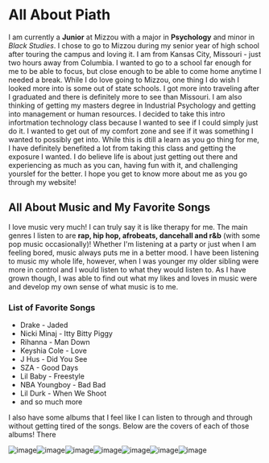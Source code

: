 # All About Piath
I am currently a **Junior** at Mizzou with a major in **Psychology** and minor in *Black Studies*. I chose to go to Mizzou during my senior year of high school after touring the campus and loving it. I am from Kansas City, Missouri - just two hours away from Columbia. I wanted to go to a school far enough for me to be able to focus, but close enough to be able to come home anytime I needed a break. While I do love going to Mizzou, one thing I do wish I looked more into is some out of state schools. I got more into traveling after I graduated and there is definitely more to see than Missouri. I am also thinking of getting my masters degree in Industrial Psychology and getting into management or human resources. I decided to take this intro infortmation technology class because I wanted to see if I could simply just do it. I wanted to get out of my comfort zone and see if it was something I wanted to possibly get into. While this is dtill a learn as you go thing for me, I have definitely benefited a lot from taking this class and getting the exposure I wanted. I do believe life is about just getting out there and experiencing as much as you can, having fun with it, and challenging yourslef for the better. I hope you get to know more about me as you go through my website!

## All About Music and My Favorite Songs
I love music very much! I can truly say it is like therapy for me. The main genres I listen to are **rap, hip hop, afrobeats, dancehall and r&b** (with some pop music occasionally)! Whether I'm listening at a party or just when I am feeling bored, music always puts me in a better mood. I have been listening to music my whole life, however, when I was younger my older sibling were more in control and I would listen to what they would listen to. As I have grown though, I was able to find out what my likes and loves in music were and develop my own sense of what music is to me.
### List of Favorite Songs      
+ Drake - Jaded
+ Nicki Minaj - Itty Bitty Piggy
+ Rihanna - Man Down
+ Keyshia Cole - Love 
+ J Hus - Did You See
+ SZA - Good Days
+ Lil Baby - Freestyle
+ NBA Youngboy - Bad Bad
+ Lil Durk - When We Shoot
+ and so much more

I also have some albums that I feel like I can listen to through and through without getting tired of the songs. Below are the covers of each of those albums! There 

![image](https://user-images.githubusercontent.com/101791032/158857109-185087e0-0f6e-458d-8ee8-80cfb9fbce33.png)![image](https://user-images.githubusercontent.com/101791032/158857853-531b009d-457b-4fb3-8c06-57d2c4c9893c.png)![image](https://user-images.githubusercontent.com/101791032/158857388-1f1a1bac-61a6-4398-89b3-cade9ea0e804.png)![image](https://user-images.githubusercontent.com/101791032/158858342-d6c99d52-1138-4cd5-b9e9-65e54164352b.png)![image](https://user-images.githubusercontent.com/101791032/158858621-3abbe87d-ea59-42b5-91de-56f232f2a9d2.png)![image](https://user-images.githubusercontent.com/101791032/158858895-992ffc97-9250-4f97-9269-e296f3a6b665.png)![image](https://user-images.githubusercontent.com/101791032/158859099-a5bcfd11-a51a-408e-8f84-ea8afda33f57.png)
